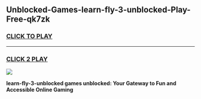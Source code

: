 
## Unblocked-Games-learn-fly-3-unblocked-Play-Free-qk7zk
<h3>
<a href="https://premium76.site?title=learn-fly-3-unblocked&ref=18A1">CLICK TO PLAY</a></h3>
<hr>

<h3>
<a href="https://premium76.site?title=learn-fly-3-unblocked&ref=18A1">CLICK 2 PLAY</a>
  
</h3>

<a href="https://premium76.site?title=learn-fly-3-unblocked&ref=18A1"><img src="https://clearcache.store/games.png"></a>


**learn-fly-3-unblocked games unblocked: Your Gateway to Fun and Accessible Online Gaming**
